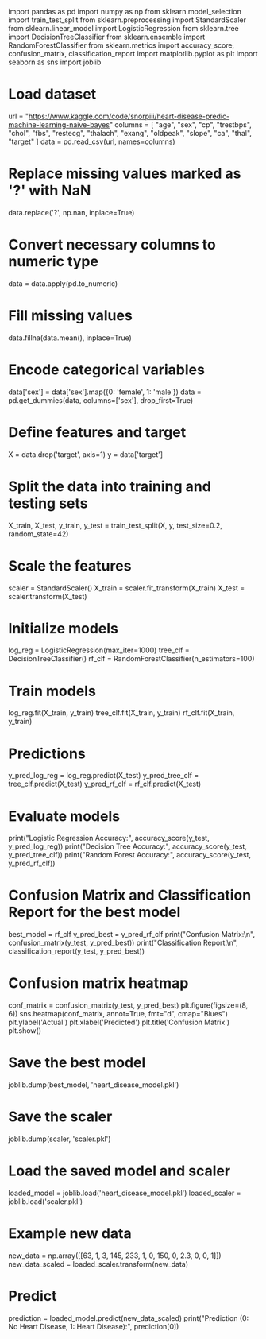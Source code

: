 import pandas as pd
import numpy as np
from sklearn.model_selection import train_test_split
from sklearn.preprocessing import StandardScaler
from sklearn.linear_model import LogisticRegression
from sklearn.tree import DecisionTreeClassifier
from sklearn.ensemble import RandomForestClassifier
from sklearn.metrics import accuracy_score, confusion_matrix, classification_report
import matplotlib.pyplot as plt
import seaborn as sns
import joblib

# Load dataset
url = "https://www.kaggle.com/code/snorpiii/heart-disease-predic-machine-learning-naive-bayes"
columns = [
    "age", "sex", "cp", "trestbps", "chol", "fbs", "restecg",
    "thalach", "exang", "oldpeak", "slope", "ca", "thal", "target"
]
data = pd.read_csv(url, names=columns)

# Replace missing values marked as '?' with NaN
data.replace('?', np.nan, inplace=True)

# Convert necessary columns to numeric type
data = data.apply(pd.to_numeric)

# Fill missing values
data.fillna(data.mean(), inplace=True)

# Encode categorical variables
data['sex'] = data['sex'].map({0: 'female', 1: 'male'})
data = pd.get_dummies(data, columns=['sex'], drop_first=True)

# Define features and target
X = data.drop('target', axis=1)
y = data['target']

# Split the data into training and testing sets
X_train, X_test, y_train, y_test = train_test_split(X, y, test_size=0.2, random_state=42)

# Scale the features
scaler = StandardScaler()
X_train = scaler.fit_transform(X_train)
X_test = scaler.transform(X_test)

# Initialize models
log_reg = LogisticRegression(max_iter=1000)
tree_clf = DecisionTreeClassifier()
rf_clf = RandomForestClassifier(n_estimators=100)

# Train models
log_reg.fit(X_train, y_train)
tree_clf.fit(X_train, y_train)
rf_clf.fit(X_train, y_train)

# Predictions
y_pred_log_reg = log_reg.predict(X_test)
y_pred_tree_clf = tree_clf.predict(X_test)
y_pred_rf_clf = rf_clf.predict(X_test)

# Evaluate models
print("Logistic Regression Accuracy:", accuracy_score(y_test, y_pred_log_reg))
print("Decision Tree Accuracy:", accuracy_score(y_test, y_pred_tree_clf))
print("Random Forest Accuracy:", accuracy_score(y_test, y_pred_rf_clf))

# Confusion Matrix and Classification Report for the best model
best_model = rf_clf
y_pred_best = y_pred_rf_clf
print("Confusion Matrix:\n", confusion_matrix(y_test, y_pred_best))
print("Classification Report:\n", classification_report(y_test, y_pred_best))

# Confusion matrix heatmap
conf_matrix = confusion_matrix(y_test, y_pred_best)
plt.figure(figsize=(8, 6))
sns.heatmap(conf_matrix, annot=True, fmt="d", cmap="Blues")
plt.ylabel('Actual')
plt.xlabel('Predicted')
plt.title('Confusion Matrix')
plt.show()

# Save the best model
joblib.dump(best_model, 'heart_disease_model.pkl')

# Save the scaler
joblib.dump(scaler, 'scaler.pkl')

# Load the saved model and scaler
loaded_model = joblib.load('heart_disease_model.pkl')
loaded_scaler = joblib.load('scaler.pkl')

# Example new data
new_data = np.array([[63, 1, 3, 145, 233, 1, 0, 150, 0, 2.3, 0, 0, 1]])
new_data_scaled = loaded_scaler.transform(new_data)

# Predict
prediction = loaded_model.predict(new_data_scaled)
print("Prediction (0: No Heart Disease, 1: Heart Disease):", prediction[0])
